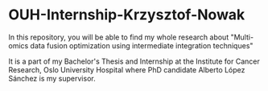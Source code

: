 # OUH-Internship-Krzysztof-Nowak

In this repository, you will be able to find my whole research about "Multi-omics data fusion optimization using intermediate integration techniques"

It is a part of my Bachelor's Thesis and Internship at the Institute for Cancer Research, Oslo University Hospital where PhD candidate Alberto López Sánchez is my supervisor.

